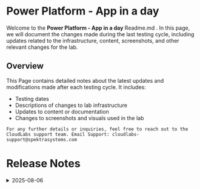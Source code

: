 # Power Platform - App in a day

Welcome to the **Power Platform - App in a day** Readme.md . In this page, we will document the changes made during the last testing cycle, including updates related to the infrastructure, content, screenshots, and other relevant changes for the lab.

## Overview

This Page contains detailed notes about the latest updates and modifications made after each testing cycle. It includes:

- Testing dates
- Descriptions of changes to lab infrastructure
- Updates to content or documentation
- Changes to screenshots and visuals used in the lab

`For any further details or inquiries, feel free to reach out to the CloudLabs support team. Email Support: cloudlabs-support@spektrasystems.com`

# Release Notes

<details>
  <summary>2025-08-06</summary>

### Release Date: 2025-08-07

- **Change**: Minor instruction changes and screenshot updates have been made for better clarity and understanding.
  
- **Testing Date**: 2025-08-06

## Infrastructure Changes

NA

## Content Changes
 
NA

## Screenshot Updates

- **Change**: Updated few screenshots and made minor changes to the instructions.

## Validation

No Validation

## Testing Notes

- **Test Validation Summary**: All functional, integration, and performance tests passed successfully, meeting release readiness criteria.

</details>
